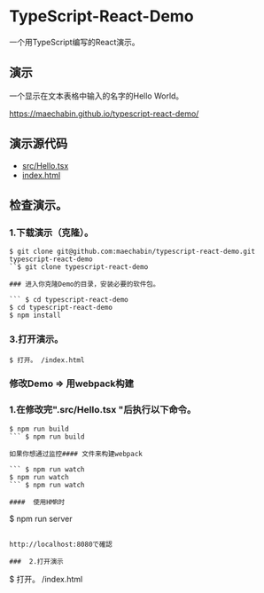 # TypeScript-React-Demo

一个用TypeScript编写的React演示。

## 演示

一个显示在文本表格中输入的名字的Hello World。

https://maechabin.github.io/typescript-react-demo/

## 演示源代码

- [src/Hello.tsx](https://github.com/maechabin/typescript-react-demo/blob/master/src/Hello.tsx)
- [index.html](https://github.com/maechabin/typescript-react-demo/blob/master/index.html)

##  检查演示。

### 1.下载演示（克隆）。

```
$ git clone git@github.com:maechabin/typescript-react-demo.git typescript-react-demo
``$ git clone typescript-react-demo

### 进入你克隆Demo的目录，安装必要的软件包。

``` $ cd typescript-react-demo
$ cd typescript-react-demo
$ npm install
```

### 3.打开演示。

```
$ 打开。 /index.html
```

### 修改Demo => 用webpack构建

### 1.在修改完".src/Hello.tsx "后执行以下命令。

``` $ npm run build
$ npm run build
``` $ npm run build

如果你想通过监控#### 文件来构建webpack

``` $ npm run watch
$ npm run watch
``` $ npm run watch

####  使用HMR时

```
$ npm run server
```

http://localhost:8080で確認

###  2.打开演示

```
$ 打开。 /index.html
```
